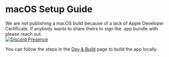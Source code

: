 # macOS Setup Guide

We are not publishing a macOS build because of a lack of Apple Developer Certificate. If anybody wants to share theirs to sign the .app bundle with please reach out.  
[![Discord Presence](https://lanyard.cnrad.dev/api/518169167048998913)](https://discord.com/users/518169167048998913)

You can follow the steps in the [Dev & Build](../development/dev-and-build.md) page to build the app locally. 
